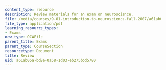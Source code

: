 ```yaml
---
content_type: resource
description: Review materials for an exam on neuroscience.
file: /media/courses/9-01-introduction-to-neuroscience-fall-2007/a61ab05abd8e0a581d03eb275bbd5780_9_01_ex1rev_al.pdf
file_type: application/pdf
learning_resource_types:
- Exams
ocw_type: OCWFile
parent_title: Exams
parent_type: CourseSection
resourcetype: Document
title: Review
uid: a61ab05a-bd8e-0a58-1d03-eb275bbd5780
---
```

